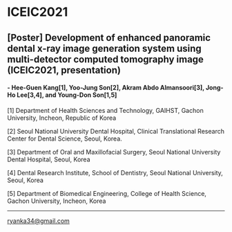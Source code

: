 # ICEIC2021


## [Poster] Development of enhanced panoramic dental x-ray image generation system using multi-detector computed tomography image (ICEIC2021, presentation)


#### - Hee-Guen Kang[1], Yoo-Jung Son[2], Akram Abdo Almansoori[3], Jong-Ho Lee[3,4], and Young-Don Son[1,5]

 [1] Department of Health Sciences and Technology, GAIHST, Gachon University, Incheon, Republic of Korea 

 [2] Seoul National University Dental Hospital, Clinical Translational Research Center for Dental Science, Seoul, Korea. 

 [3] Department of Oral and Maxillofacial Surgery, Seoul National University Dental Hospital, Seoul, Korea 

 [4] Dental Research Institute, School of Dentistry, Seoul National University, Seoul, Korea 

[5] Department of Biomedical Engineering, College of Health Science, Gachon University, Incheon, Korea

___

ryanka34@gmail.com
